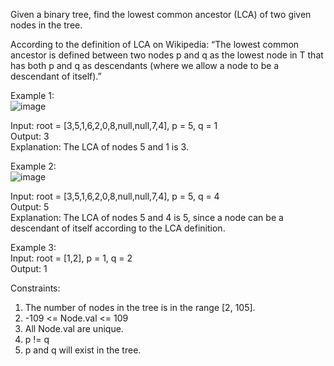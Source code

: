 Given a binary tree, find the lowest common ancestor (LCA) of two given nodes in the tree.

According to the definition of LCA on Wikipedia: “The lowest common ancestor is defined between two nodes p and q as the lowest node in T that has both p and q as descendants (where we allow a node to be a descendant of itself).”
 

Example 1:<br>
![image](https://github.com/Ipshita-Tandon/LeetCode_Q/assets/120296010/d2ce788e-477a-4254-90e0-18cbc3cabd45)

Input: root = [3,5,1,6,2,0,8,null,null,7,4], p = 5, q = 1<br>
Output: 3<br>
Explanation: The LCA of nodes 5 and 1 is 3.

Example 2:<br>
![image](https://github.com/Ipshita-Tandon/LeetCode_Q/assets/120296010/a462bc7c-863f-427b-aff6-a9ec30c68e72)

Input: root = [3,5,1,6,2,0,8,null,null,7,4], p = 5, q = 4<br>
Output: 5<br>
Explanation: The LCA of nodes 5 and 4 is 5, since a node can be a descendant of itself according to the LCA definition.


Example 3:<br>
Input: root = [1,2], p = 1, q = 2<br>
Output: 1
 

Constraints:

1. The number of nodes in the tree is in the range [2, 105].<br>
2. -109 <= Node.val <= 109<br>
3. All Node.val are unique.<br>
4. p != q<br>
5. p and q will exist in the tree.

